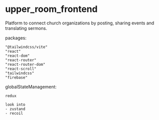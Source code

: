 # upper_room_frontend

Platform to connect church organizations by posting, sharing events and translating sermons.

packages:

    "@tailwindcss/vite"
    "react"
    "react-dom"
    "react-router"
    "react-router-dom"
    "react-scroll"
    "tailwindcss"
    "firebase"

globalStateManagement:

    redux

    look into
    - zustand
    - recoil
